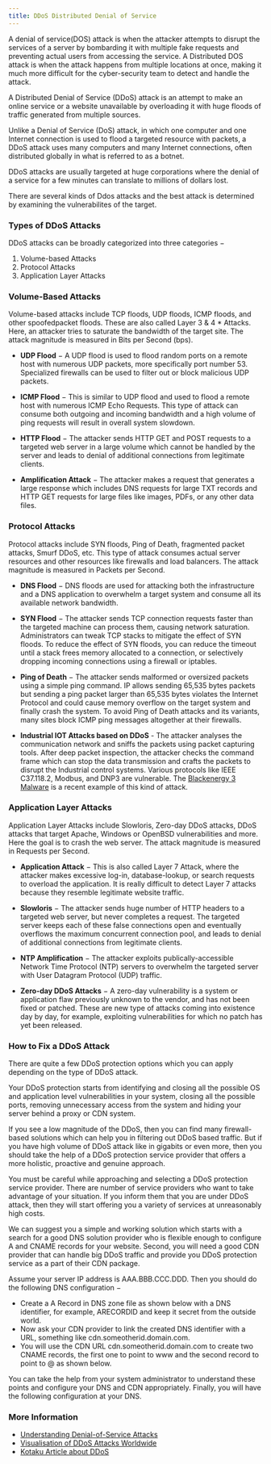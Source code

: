 ```yaml
---
title: DDoS Distributed Denial of Service
---
```


A denial of service(DOS) attack is when the attacker attempts to disrupt the services of a server by bombarding it with multiple fake requests and preventing actual users from accessing the service. A Distributed DOS attack is when the attack happens from multiple locations at once, making it much more difficult for the cyber-security team to detect and handle the attack.

A Distributed Denial of Service (DDoS) attack is an attempt to make an online service or a website unavailable by overloading it with huge floods of traffic generated from multiple sources.

Unlike a Denial of Service (DoS) attack, in which one computer and one Internet connection is used to flood a targeted resource with packets, a DDoS attack uses many computers and many Internet connections, often distributed globally in what is referred to as a botnet.

DDoS attacks are usually targeted at huge corporations where the denial of a service for a few minutes can translate to millions of dollars lost.

There are several kinds of Ddos attacks and the best attack is determined by examining the vulnerabilites of the target.

### Types of DDoS Attacks
DDoS attacks can be broadly categorized into three categories −

1. Volume-based Attacks
2. Protocol Attacks
3. Application Layer Attacks

### Volume-Based Attacks
Volume-based attacks include TCP floods, UDP floods, ICMP floods, and other spoofedpacket floods. These are also called Layer 3 & 4 * Attacks. Here, an attacker tries to saturate the bandwidth of the target site. The attack magnitude is measured in Bits per Second (bps).

* **UDP Flood** − A UDP flood is used to flood random ports on a remote host with numerous UDP packets, more specifically port number 53. Specialized firewalls can be used to filter out or block malicious UDP packets.

* **ICMP Flood** − This is similar to UDP flood and used to flood a remote host with numerous ICMP Echo Requests. This type of attack can consume both outgoing and incoming bandwidth and a high volume of ping requests will result in overall system slowdown.

* **HTTP Flood** − The attacker sends HTTP GET and POST requests to a targeted web server in a large volume which cannot be handled by the server and leads to denial of additional connections from legitimate clients.

* **Amplification Attack** − The attacker makes a request that generates a large response which includes DNS requests for large TXT records and HTTP GET requests for large files like images, PDFs, or any other data files.

### Protocol Attacks
Protocol attacks include SYN floods, Ping of Death, fragmented packet attacks, Smurf DDoS, etc. This type of attack consumes actual server resources and other resources like firewalls and load balancers. The attack magnitude is measured in Packets per Second.

* **DNS Flood** − DNS floods are used for attacking both the infrastructure and a DNS application to overwhelm a target system and consume all its available network bandwidth.

* **SYN Flood** − The attacker sends TCP connection requests faster than the targeted machine can process them, causing network saturation. Administrators can tweak TCP stacks to mitigate the effect of SYN floods. To reduce the effect of SYN floods, you can reduce the timeout until a stack frees memory allocated to a connection, or selectively dropping incoming connections using a firewall or iptables.

* **Ping of Death** − The attacker sends malformed or oversized packets using a simple ping command. IP allows sending 65,535 bytes packets but sending a ping packet larger than 65,535 bytes violates the Internet Protocol and could cause memory overflow on the target system and finally crash the system. To avoid Ping of Death attacks and its variants, many sites block ICMP ping messages altogether at their firewalls.

* **Industrial IOT Attacks based on DDoS** - The attacker analyses the communication network and sniffs the packets using packet capturing tools. After deep packet inspection, the attacker checks the command frame which can stop the data transmission and crafts the packets to disrupt the Industrial control systems. Various protocols like IEEE C37.118.2, Modbus, and DNP3 are vulnerable. The [Blackenergy 3 Malware](https://en.wikipedia.org/wiki/December_2015_Ukraine_power_grid_cyberattack) is a recent example of this kind of attack.



### Application Layer Attacks
Application Layer Attacks include Slowloris, Zero-day DDoS attacks, DDoS attacks that target Apache, Windows or OpenBSD vulnerabilities and more. Here the goal is to crash the web server. The attack magnitude is measured in Requests per Second.

* **Application Attack** − This is also called Layer 7 Attack, where the attacker makes excessive log-in, database-lookup, or search requests to overload the application. It is really difficult to detect Layer 7 attacks because they resemble legitimate website traffic.

* **Slowloris** − The attacker sends huge number of HTTP headers to a targeted web server, but never completes a request. The targeted server keeps each of these false connections open and eventually overflows the maximum concurrent connection pool, and leads to denial of additional connections from legitimate clients.

* **NTP Amplification** − The attacker exploits publically-accessible Network Time Protocol (NTP) servers to overwhelm the targeted server with User Datagram Protocol (UDP) traffic.

* **Zero-day DDoS Attacks** − A zero-day vulnerability is a system or application flaw previously unknown to the vendor, and has not been fixed or patched. These are new type of attacks coming into existence day by day, for example, exploiting vulnerabilities for which no patch has yet been released.

### How to Fix a DDoS Attack
There are quite a few DDoS protection options which you can apply depending on the type of DDoS attack.

Your DDoS protection starts from identifying and closing all the possible OS and application level vulnerabilities in your system, closing all the possible ports, removing unnecessary access from the system and hiding your server behind a proxy or CDN system.

If you see a low magnitude of the DDoS, then you can find many firewall-based solutions which can help you in filtering out DDoS based traffic. But if you have high volume of DDoS attack like in gigabits or even more, then you should take the help of a DDoS protection service provider that offers a more holistic, proactive and genuine approach.

You must be careful while approaching and selecting a DDoS protection service provider. There are number of service providers who want to take advantage of your situation. If you inform them that you are under DDoS attack, then they will start offering you a variety of services at unreasonably high costs.

We can suggest you a simple and working solution which starts with a search for a good DNS solution provider who is flexible enough to configure A and CNAME records for your website. Second, you will need a good CDN provider that can handle big DDoS traffic and provide you DDoS protection service as a part of their CDN package.

Assume your server IP address is AAA.BBB.CCC.DDD. Then you should do the following DNS configuration −

* Create a A Record in DNS zone file as shown below with a DNS identifier, for example, ARECORDID and keep it secret from the outside world.
* Now ask your CDN provider to link the created DNS identifier with a URL, something like cdn.someotherid.domain.com.
* You will use the CDN URL cdn.someotherid.domain.com to create two CNAME records, the first one to point to www and the second record to point to @ as shown below.

You can take the help from your system administrator to understand these points and configure your DNS and CDN appropriately. Finally, you will have the following configuration at your DNS.

### More Information

* [Understanding Denial-of-Service Attacks](https://www.us-cert.gov/ncas/tips/ST04-015)
* [Visualisation of DDoS Attacks Worldwide](http://www.digitalattackmap.com/#anim=1&color=0&country=ALL&list=0&time=17462&view=map "Visualisation of DDoS Attacks Worldwide")
* [Kotaku Article about DDoS](https://kotaku.com/how-ddos-attacks-work-and-why-theyre-so-hard-to-stop-1676445620)
